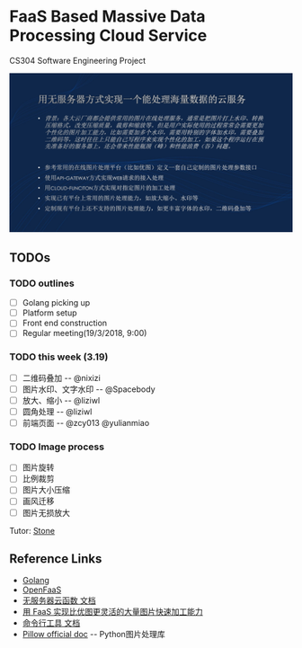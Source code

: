 # FaaS Based Massive Data Processing Cloud Service 
CS304 Software Engineering Project

![projetc](./project.png)

## TODOs

### TODO outlines
- [ ] Golang picking up
- [ ] Platform setup
- [ ] Front end construction
- [ ] Regular meeting(19/3/2018, 9:00)

### TODO this week (3.19)

- [ ] 二维码叠加 -- @nixizi
- [ ] 图片水印、文字水印 -- @Spacebody
- [ ] 放大、缩小 -- @liziwl
- [ ] 圆角处理 -- @liziwl
- [ ] 前端页面 -- @zcy013 @yulianmiao

### TODO Image process
- [ ] 图片旋转
- [ ] 比例裁剪
- [ ] 图片大小压缩
- [ ] 画风迁移
- [ ] 图片无损放大

Tutor: [Stone](https://cloud.tencent.com/developer/user/561187/activities) 
## Reference Links
* [Golang](https://golang.org)
* [OpenFaaS](https://www.openfaas.com)
* [无服务器云函数 文档](https://cloud.tencent.com/document/product/583)
* [用 FaaS 实现比优图更灵活的大量图片快速加工能力](https://cloud.tencent.com/developer/article/1011234)
* [命令行工具 文档](https://cloud.tencent.com/document/product/440)
* [Pillow official doc](https://pillow.readthedocs.io/en/latest/) -- Python图片处理库